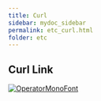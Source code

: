 ```yaml
---
title: Curl
sidebar: mydoc_sidebar
permalink: etc_curl.html
folder: etc
---
```

## Curl Link
<a href="https://www.lesstif.com/software-architect/curl-http-get-post-rest-api-14745703.html"><img src="/assets/img/posts/curl.png" alt="OperatorMonoFont"></a>